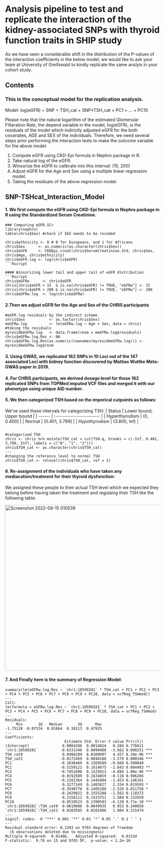 # Analysis pipeline to test and replicate the interaction of the kidney-associated SNPs with thyroid function traits in SHIP study
As we have seen a considerable shift in the distribution of the P-values of the interaction coefficients in the below model, we would like to ask your team at University of Greifswald to kindly replicate the same anslyis in your cohort study. 

## Contents


### This is the conceptual model for the replication analysis.
Model: log(eGFR) ~ SNP + TSH_cat + SNP*TSH_cat + PC1 + ... + PC10 

Please note that the natural logarithm of the estimated Glomerular Filteration Rate, the depend variable in the model, log(eGFR), is the residuals of the model which indirictly adjusted eGFR for the both covariates, AGE and SEX of the individuals. Therefore, we need several steps prior performing the interaction tests to make the outcome variable for the above model:
1. Compute eGFR using CKD-Epi formula in Nephro package in R.
2. Take natural log of the eGFR.
3. Winsorize the eGFR to calibrate into this interval: (15, 200)
4. Adjust eGFR for the Age and Sex using a multiple linear regression model.
5. Taking the residuals of the above regression model.

## SNP-TSHcat_Interaction_Model


#### 1. We first compute the eGFR using CKD-Epi formula in Nephro package in R using the Standardized Serum Creatinine.
```Rscript
### Computing eGFR.SCr
library(nephro)
table(chris$Sex) #check if SEX needs to be recoded

chris$ethnicity <- 0 # 0 for Europeans, and 1 for Africans
chris$Sex      <- as.numeric(as.character(chris$Sex))
chris$eGFR     <- CKDEpi.creat(chris$SerumCreatinine.Std, chris$Sex, chris$Age, chris$ethnicity)
chris$eGFR.log <- log(chris$eGFR)
```Rscript

#### Winsorizing lower tail and upper tail of eGFR distribution
```Rscript
chris$eGFRw      <- chris$eGFR
chris[chris$eGFR < 15  & is.na(chris$eGFR) != TRUE, "eGFRw"] <- 15
chris[chris$eGFR > 200 & is.na(chris$eGFR) != TRUE, "eGFRw"] <- 200
chris$eGFRw.log  <- log(chris$eGFRw)
```
#### 2.Then we adjust eGFR for the Age and Sex of the CHRIS participants
```Rscript
#eGFR.log residuals by the indirect scheme
chris$Sex           <- as.factor(chris$Sex)
meGFRw.log          <- lm(eGFRw.log ~ Age + Sex, data = chris)
#taking the residuals
myresidmeGFRw.log   <- data.frame(resm = meGFRw.log$residuals)
chris$eGFRw.log.Res <- NA
chris$eGFRw.log.Res[as.numeric(rownames(myresidmeGFRw.log))] <- myresidmeGFRw.log$resm
```


#### 3. Using GWAS, we replicated 162 SNPs in 10 Loci out of the 147 associated Loci with kidney function discovered by Mattias Wuttke Meta-GWAS paper in 2019. 
 


#### 4. For CHRIS participants, we derived dosage level for those 162 replicated SNPs from TOPMed imputed VCF files and merged it with our phenotype using unique AID number.



#### 5. We then categorized TSH based on the imperical cutpoints as follows:

We've used these intervals for categorizing TSH:
| Status | Lower bound, Upper bound |
| ------ | :----------------------: |
| Hyperthyrodism |  (0, 0.400]      |
| Normal         |  (0.401, 3.799]  |
| Hypothyrodism  |  (3.800, Inf)    |

```Rscript

#categorized TSH
chris <- chris %>% mutate(TSH_cat = cut(TSH.q, breaks = c(-Inf, 0.401, 3.799, Inf), labels = c("0", "1", "2")))
chris$TSH_cat <- as.character(chris$TSH_cat)
---
#changing the reference level to normal TSH
chris$TSH_cat <- relevel(chris$TSH_cat, ref = 2)
```
#### 6. Re-assignment of the individuals who have taken any mediacation/treatment for their thyroid dysfunction: 
We assigned these people to their actual TSH level which we expected they belong before having taken the treatment and regulaing their TSH like the following table:

<img width="539" alt="Screenshot 2022-08-15 010539" src="https://user-images.githubusercontent.com/47204821/184558182-9d0df21f-1f9d-4660-85f1-e2900f30c247.png">


#### 7. And Finally here is the summary of Regression Model:
```Rscript
summary(lm(eGFRw.log.Res ~ `chr1:10599281` * TSH_cat + PC1 + PC2 + PC3 + PC4 + PC5 + PC6 + PC7 + PC8 + PC9 + PC10, data = vcfReg_TSHmod))
---
Call:
lm(formula = eGFRw.log.Res ~ `chr1:10599281` * TSH_cat + PC1 + PC2 + PC3 + PC4 + PC5 + PC6 + PC7 + PC8 + PC9 + PC10, data = vcfReg_TSHmod)
---
Residuals:
     Min       1Q   Median       3Q      Max 
-1.75128 -0.07534  0.01664  0.10113  0.47925 
---
Coefficients:
                           Estimate Std. Error t value Pr(>|t|)    
(Intercept)               0.0004206  0.0014824   0.284 0.776611    
`chr1:10599281`          -0.0331346  0.0090480  -3.662 0.000251 ***
TSH_cat0                  0.0486289  0.0109097   4.457 8.39e-06 ***
TSH_cat2                 -0.0172469  0.0048188  -3.579 0.000346 ***
PC1                      -0.1036469  0.1569589  -0.660 0.509048    
PC2                      -0.5159122  0.1814875  -2.843 0.004483 ** 
PC3                      -0.7451690  0.1525813  -4.884 1.06e-06 ***
PC4                      -0.0192509  0.1634859  -0.118 0.906266    
PC5                      -0.2101364  0.1445884  -1.453 0.146161    
PC6                       0.3277149  0.1403827   2.334 0.019593 *  
PC7                      -0.3540776  0.1405188  -2.520 0.011758 *  
PC8                      -0.2429022  0.1555288  -1.562 0.118372    
PC9                       0.2156111  0.1433751   1.504 0.132659    
PC10                     -0.8510523  0.1390583  -6.120 9.71e-10 ***
`chr1:10599281`:TSH_cat0  0.0619086  0.0649935   0.953 0.340850    
`chr1:10599281`:TSH_cat2  0.0283585  0.0282496   1.004 0.315474    
---
Signif. codes:  0 ‘***’ 0.001 ‘**’ 0.01 ‘*’ 0.05 ‘.’ 0.1 ‘ ’ 1
---
Residual standard error: 0.1343 on 9703 degrees of freedom
  (6 observations deleted due to missingness)
Multiple R-squared:  0.01486,	Adjusted R-squared:  0.01334 
F-statistic:  9.76 on 15 and 9703 DF,  p-value: < 2.2e-16
```
